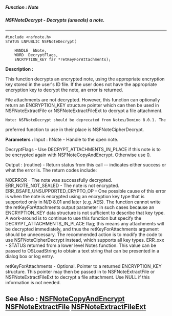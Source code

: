 ##### Function : Note
##### NSFNoteDecrypt - Decrypts (unseals) a note.
---
```
#include <nsfnote.h>
STATUS LNPUBLIC NSFNoteDecrypt(

	HANDLE  hNote,
	WORD  DecryptFlags,
	ENCRYPTION_KEY far *retKeyForAttachments);
```
**Description :**

This function decrypts an encrypted note, using the appropriate encryption key 
stored in the user's ID file.  If the user does not have the appropriate 
encryption key to decrypt the note, an error is returned.  

File attachments are not decrypted.  However, this function can optionally 
return an ENCRYPTION_KEY structure pointer which can then be used in 
NSFNoteExtractFile or NSFNoteExtractFileExt to decrypt a file attachment.

    Note: NSFNoteDecrypt should be deprecated from Notes/Domino 8.0.1. The 
preferred function to use in their place is NSFNoteCipherDecrypt.

**Parameters :**
Input :
hNote  -  Handle to the open note.

DecryptFlags  -  Use DECRYPT_ATTACHMENTS_IN_PLACE if this note is to be encrypted again with NSFNoteCopyAndEncrypt.  Otherwise use 0.

Output :
(routine)  -  Return status from this call -- indicates either success or what the error is. The return codes include:

NOERROR - The note was successfully decrypted.
ERR_NOTE_NOT_SEALED - The note is not encrypted.
ERR_BSAFE_UNSUPPORTED_CRYPTO_OP - One possible cause of this error is when the note is encrypted using an encryption key type that is supported only in N/D 8.01 and later (e.g. AES).  The function cannot write the retKeyForAttachments output parameter in such cases because an ENCRYPTION_KEY data structure is not sufficient to describe that key type.  A work-around is to continue to use this function but specify the DECRYPT_ATTACHMENTS_IN_PLACE flag; this means any attachments will be decrypted immediately, and thus the retKeyForAttachments argument should be unnecessary.  The recommended action is to modify the code to use NSFNoteCipherDecrypt instead, which supports all key types.
ERR_xxx - STATUS returned from a lower level Notes function.  This value can be passed to OSLoadString to obtain a text string that can be presented in a dialog box or log entry.



retKeyForAttachments  -  Optional.  Pointer to a returned ENCRYPTION_KEY structure.  This pointer may then be passed in to NSFNoteExtractFile or NSFNoteExtractFileExt to decrypt a file attachment.  Use NULL if this information is not needed.


**See Also :**
[NSFNoteCopyAndEncrypt](/domino-c-api-docs/reference/Func/NSFNoteCopyAndEncrypt)
[NSFNoteExtractFile](/domino-c-api-docs/reference/Func/NSFNoteExtractFile)
[NSFNoteExtractFileExt](/domino-c-api-docs/reference/Func/NSFNoteExtractFileExt)
---
